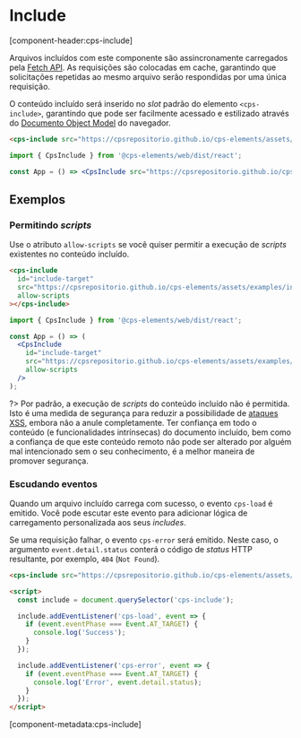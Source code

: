 # Include

[component-header:cps-include]

Arquivos incluídos com este componente são assincronamente carregados pela [Fetch API](https://developer.mozilla.org/pt-BR/docs/Web/API/Fetch_API). As requisições são colocadas em cache, garantindo que solicitações repetidas ao mesmo arquivo serão respondidas por uma única requisição.

O conteúdo incluído será inserido no _slot_ padrão do elemento `<cps-include>`, garantindo que pode ser facilmente acessado e estilizado através do [Documento Object Model](https://developer.mozilla.org/pt-BR/docs/Web/API/Document_Object_Model) do navegador.

```html preview
<cps-include src="https://cpsrepositorio.github.io/cps-elements/assets/examples/include.html"></cps-include>
```

```jsx react
import { CpsInclude } from '@cps-elements/web/dist/react';

const App = () => <CpsInclude src="https://cpsrepositorio.github.io/cps-elements/assets/examples/include.html" />;
```

## Exemplos

### Permitindo _scripts_

Use o atributo `allow-scripts` se você quiser permitir a execução de _scripts_ existentes no conteúdo incluído.

```html preview
<cps-include
  id="include-target"
  src="https://cpsrepositorio.github.io/cps-elements/assets/examples/include.html"
  allow-scripts
></cps-include>
```

```jsx react
import { CpsInclude } from '@cps-elements/web/dist/react';

const App = () => (
  <CpsInclude
    id="include-target"
    src="https://cpsrepositorio.github.io/cps-elements/assets/examples/include.html"
    allow-scripts
  />
);
```

?> Por padrão, a execução de _scripts_ do conteúdo incluído não é permitida. Isto é uma medida de segurança para reduzir a possibilidade de [ataques XSS](https://pt.wikipedia.org/wiki/Cross-site_scripting), embora não a anule completamente. Ter confiança em todo o conteúdo (e funcionalidades intrínsecas) do documento incluído, bem como a confiança de que este conteúdo remoto não pode ser alterado por alguém mal intencionado sem o seu conhecimento, é a melhor maneira de promover segurança.

### Escudando eventos

Quando um arquivo incluído carrega com sucesso, o evento `cps-load` é emitido. Você pode escutar este evento para adicionar lógica de carregamento personalizada aos seus _includes_.

Se uma requisição falhar, o evento `cps-error` será emitido. Neste caso, o argumento `event.detail.status` conterá o código de _status_ HTTP resultante, por exemplo, `404` (`Not Found`).

```html
<cps-include src="https://cpsrepositorio.github.io/cps-elements/assets/examples/include.html"></cps-include>

<script>
  const include = document.querySelector('cps-include');

  include.addEventListener('cps-load', event => {
    if (event.eventPhase === Event.AT_TARGET) {
      console.log('Success');
    }
  });

  include.addEventListener('cps-error', event => {
    if (event.eventPhase === Event.AT_TARGET) {
      console.log('Error', event.detail.status);
    }
  });
</script>
```

[component-metadata:cps-include]
